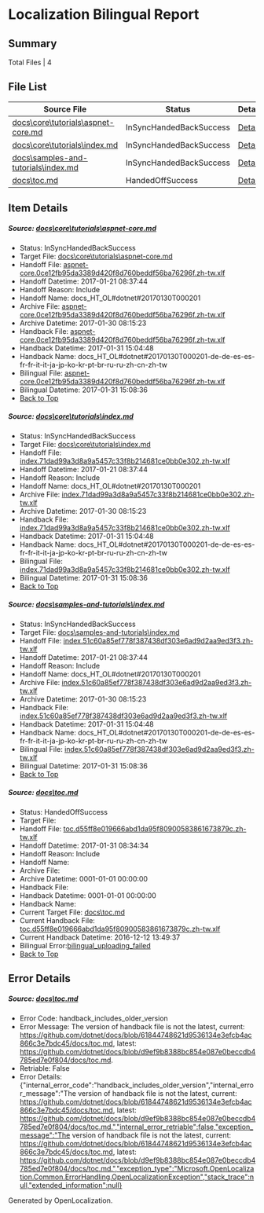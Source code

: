 # <a name='report-top'></a> Localization Bilingual Report

## Summary
 Total Files | 4

## File List
 Source File | Status | Details 
 ----------- | ------ | ------- 
 [docs\core\tutorials\aspnet-core.md](https://github.com/dotnet/docs/blob/2ad428dcda9ef213a8487c35a48b33929259abba/docs/core/tutorials/aspnet-core.md) | InSyncHandedBackSuccess | [Details](#7ea67d2b85db454ccecc9c6601f86be28e94931c116)
 [docs\core\tutorials\index.md](https://github.com/dotnet/docs/blob/2ad428dcda9ef213a8487c35a48b33929259abba/docs/core/tutorials/index.md) | InSyncHandedBackSuccess | [Details](#1829b32f1a5f92c5ee065c3107750621681ac82c118)
 [docs\samples-and-tutorials\index.md](https://github.com/dotnet/docs/blob/2ad428dcda9ef213a8487c35a48b33929259abba/docs/samples-and-tutorials/index.md) | InSyncHandedBackSuccess | [Details](#f44193d8f7bc9f67acb8b04966e02beca18a06533339)
 [docs\toc.md](https://github.com/dotnet/docs/blob/d9ef9b8388bc854e087e0beccdb4785ed7e0f804/docs/toc.md) | HandedOffSuccess | [Details](#639884c79ea63b8a638d56f55a52e12948c995f13469)

## Item Details
##### <a name='7ea67d2b85db454ccecc9c6601f86be28e94931c116'></a> Source: [docs\core\tutorials\aspnet-core.md](https://github.com/dotnet/docs/blob/2ad428dcda9ef213a8487c35a48b33929259abba/docs/core/tutorials/aspnet-core.md)
* Status: InSyncHandedBackSuccess
* Target File: [docs\core\tutorials\aspnet-core.md](https://github.com/dotnet/docs.zh-tw/blob/4416f3a6754790e100ecd37329991aff5df12dd3/docs/core/tutorials/aspnet-core.md)
* Handoff File: [aspnet-core.0ce12fb95da3389d420f8d760beddf56ba76296f.zh-tw.xlf](https://github.com/dotnet/docs.handoff/blob/b4011160985b0420a0ddf6693efbfb6ca4d84549/ol-handoff/dotnet/docs.zh-tw/master/dotnet-core/aspnet-core.0ce12fb95da3389d420f8d760beddf56ba76296f.zh-tw.xlf)
* Handoff Datetime: 2017-01-21 08:37:44
* Handoff Reason: Include
* Handoff Name: docs_HT_OL#dotnet#20170130T000201
* Archive File: [aspnet-core.0ce12fb95da3389d420f8d760beddf56ba76296f.zh-tw.xlf](https://github.com/dotnet/docs.handoff/blob/1bc44b4f241c2da4f838f106415c9d6444ac9067/ol-archive/dotnet/docs.zh-tw/master/dotnet-core/aspnet-core.0ce12fb95da3389d420f8d760beddf56ba76296f.zh-tw.xlf)
* Archive Datetime: 2017-01-30 08:15:23
* Handback File: [aspnet-core.0ce12fb95da3389d420f8d760beddf56ba76296f.zh-tw.xlf](https://github.com/dotnet/docs.handback/blob/b7b70dca7fb5eef6795847d579b9be943eb00593/ol-handback/dotnet/docs.zh-tw/master/dotnet-core/aspnet-core.0ce12fb95da3389d420f8d760beddf56ba76296f.zh-tw.xlf)
* Handback Datetime: 2017-01-31 15:04:48
* Handback Name: docs_HT_OL#dotnet#20170130T000201-de-de-es-es-fr-fr-it-it-ja-jp-ko-kr-pt-br-ru-ru-zh-cn-zh-tw
* Bilingual File: [aspnet-core.0ce12fb95da3389d420f8d760beddf56ba76296f.zh-tw.xlf](https://github.com/dotnet/docs.handback/blob/b7b70dca7fb5eef6795847d579b9be943eb00593/ol-handback/dotnet/docs.zh-tw/master/dotnet-core/aspnet-core.0ce12fb95da3389d420f8d760beddf56ba76296f.zh-tw.xlf)
* Bilingual Datetime: 2017-01-31 15:08:36
* [Back to Top](#report-top)

##### <a name='1829b32f1a5f92c5ee065c3107750621681ac82c118'></a> Source: [docs\core\tutorials\index.md](https://github.com/dotnet/docs/blob/2ad428dcda9ef213a8487c35a48b33929259abba/docs/core/tutorials/index.md)
* Status: InSyncHandedBackSuccess
* Target File: [docs\core\tutorials\index.md](https://github.com/dotnet/docs.zh-tw/blob/4416f3a6754790e100ecd37329991aff5df12dd3/docs/core/tutorials/index.md)
* Handoff File: [index.71dad99a3d8a9a5457c33f8b214681ce0bb0e302.zh-tw.xlf](https://github.com/dotnet/docs.handoff/blob/b4011160985b0420a0ddf6693efbfb6ca4d84549/ol-handoff/dotnet/docs.zh-tw/master/dotnet-core/index.71dad99a3d8a9a5457c33f8b214681ce0bb0e302.zh-tw.xlf)
* Handoff Datetime: 2017-01-21 08:37:44
* Handoff Reason: Include
* Handoff Name: docs_HT_OL#dotnet#20170130T000201
* Archive File: [index.71dad99a3d8a9a5457c33f8b214681ce0bb0e302.zh-tw.xlf](https://github.com/dotnet/docs.handoff/blob/1bc44b4f241c2da4f838f106415c9d6444ac9067/ol-archive/dotnet/docs.zh-tw/master/dotnet-core/index.71dad99a3d8a9a5457c33f8b214681ce0bb0e302.zh-tw.xlf)
* Archive Datetime: 2017-01-30 08:15:23
* Handback File: [index.71dad99a3d8a9a5457c33f8b214681ce0bb0e302.zh-tw.xlf](https://github.com/dotnet/docs.handback/blob/b7b70dca7fb5eef6795847d579b9be943eb00593/ol-handback/dotnet/docs.zh-tw/master/dotnet-core/index.71dad99a3d8a9a5457c33f8b214681ce0bb0e302.zh-tw.xlf)
* Handback Datetime: 2017-01-31 15:04:48
* Handback Name: docs_HT_OL#dotnet#20170130T000201-de-de-es-es-fr-fr-it-it-ja-jp-ko-kr-pt-br-ru-ru-zh-cn-zh-tw
* Bilingual File: [index.71dad99a3d8a9a5457c33f8b214681ce0bb0e302.zh-tw.xlf](https://github.com/dotnet/docs.handback/blob/b7b70dca7fb5eef6795847d579b9be943eb00593/ol-handback/dotnet/docs.zh-tw/master/dotnet-core/index.71dad99a3d8a9a5457c33f8b214681ce0bb0e302.zh-tw.xlf)
* Bilingual Datetime: 2017-01-31 15:08:36
* [Back to Top](#report-top)

##### <a name='f44193d8f7bc9f67acb8b04966e02beca18a06533339'></a> Source: [docs\samples-and-tutorials\index.md](https://github.com/dotnet/docs/blob/2ad428dcda9ef213a8487c35a48b33929259abba/docs/samples-and-tutorials/index.md)
* Status: InSyncHandedBackSuccess
* Target File: [docs\samples-and-tutorials\index.md](https://github.com/dotnet/docs.zh-tw/blob/4416f3a6754790e100ecd37329991aff5df12dd3/docs/samples-and-tutorials/index.md)
* Handoff File: [index.51c60a85ef778f387438df303e6ad9d2aa9ed3f3.zh-tw.xlf](https://github.com/dotnet/docs.handoff/blob/b4011160985b0420a0ddf6693efbfb6ca4d84549/ol-handoff/dotnet/docs.zh-tw/master/dotnet-core/index.51c60a85ef778f387438df303e6ad9d2aa9ed3f3.zh-tw.xlf)
* Handoff Datetime: 2017-01-21 08:37:44
* Handoff Reason: Include
* Handoff Name: docs_HT_OL#dotnet#20170130T000201
* Archive File: [index.51c60a85ef778f387438df303e6ad9d2aa9ed3f3.zh-tw.xlf](https://github.com/dotnet/docs.handoff/blob/1bc44b4f241c2da4f838f106415c9d6444ac9067/ol-archive/dotnet/docs.zh-tw/master/dotnet-core/index.51c60a85ef778f387438df303e6ad9d2aa9ed3f3.zh-tw.xlf)
* Archive Datetime: 2017-01-30 08:15:23
* Handback File: [index.51c60a85ef778f387438df303e6ad9d2aa9ed3f3.zh-tw.xlf](https://github.com/dotnet/docs.handback/blob/b7b70dca7fb5eef6795847d579b9be943eb00593/ol-handback/dotnet/docs.zh-tw/master/dotnet-core/index.51c60a85ef778f387438df303e6ad9d2aa9ed3f3.zh-tw.xlf)
* Handback Datetime: 2017-01-31 15:04:48
* Handback Name: docs_HT_OL#dotnet#20170130T000201-de-de-es-es-fr-fr-it-it-ja-jp-ko-kr-pt-br-ru-ru-zh-cn-zh-tw
* Bilingual File: [index.51c60a85ef778f387438df303e6ad9d2aa9ed3f3.zh-tw.xlf](https://github.com/dotnet/docs.handback/blob/b7b70dca7fb5eef6795847d579b9be943eb00593/ol-handback/dotnet/docs.zh-tw/master/dotnet-core/index.51c60a85ef778f387438df303e6ad9d2aa9ed3f3.zh-tw.xlf)
* Bilingual Datetime: 2017-01-31 15:08:36
* [Back to Top](#report-top)

##### <a name='639884c79ea63b8a638d56f55a52e12948c995f13469'></a> Source: [docs\toc.md](https://github.com/dotnet/docs/blob/d9ef9b8388bc854e087e0beccdb4785ed7e0f804/docs/toc.md)
* Status: HandedOffSuccess
* Target File: 
* Handoff File: [toc.d55ff8e019666abd1da95f80900583861673879c.zh-tw.xlf](https://github.com/dotnet/docs.handoff/blob/898698af98715d94b15d15561dc46d15b726ade0/ol-handoff/dotnet/docs.zh-tw/master/dotnet-core/toc.d55ff8e019666abd1da95f80900583861673879c.zh-tw.xlf)
* Handoff Datetime: 2017-01-31 08:34:34
* Handoff Reason: Include
* Handoff Name: 
* Archive File: 
* Archive Datetime: 0001-01-01 00:00:00
* Handback File: 
* Handback Datetime: 0001-01-01 00:00:00
* Handback Name: 
* Current Target File: [docs\toc.md](https://github.com/dotnet/docs.zh-tw/blob/a5f5316d286cf9d85867d292c44bb49f94d066b8/docs/toc.md)
* Current Handback File: [toc.d55ff8e019666abd1da95f80900583861673879c.zh-tw.xlf](https://github.com/dotnet/docs.handback/blob/4279be2497f2ceac3e112804332d014d20366aa2/ol-handback/dotnet/docs.zh-tw/master/ht-p1/toc.d55ff8e019666abd1da95f80900583861673879c.zh-tw.xlf)
* Current Handback Datetime: 2016-12-12 13:49:37
* Bilingual Error:[bilingual_uploading_failed](#639884c79ea63b8a638d56f55a52e12948c995f13469bilingual_uploading_failed)
* [Back to Top](#report-top)


## Error Details
##### <a name='639884c79ea63b8a638d56f55a52e12948c995f13469handback_includes_older_version'></a> Source: [docs\toc.md](#639884c79ea63b8a638d56f55a52e12948c995f13469)
* Error Code: handback_includes_older_version
* Error Message: The version of handback file is not the latest, current: https://github.com/dotnet/docs/blob/61844748621d9536134e3efcb4ac866c3e7bdc45/docs/toc.md, latest: https://github.com/dotnet/docs/blob/d9ef9b8388bc854e087e0beccdb4785ed7e0f804/docs/toc.md.
* Retriable: False
* Error Details: {"internal_error_code":"handback_includes_older_version","internal_error_message":"The version of handback file is not the latest, current: https://github.com/dotnet/docs/blob/61844748621d9536134e3efcb4ac866c3e7bdc45/docs/toc.md, latest: https://github.com/dotnet/docs/blob/d9ef9b8388bc854e087e0beccdb4785ed7e0f804/docs/toc.md.","internal_error_retriable":false,"exception_message":"The version of handback file is not the latest, current: https://github.com/dotnet/docs/blob/61844748621d9536134e3efcb4ac866c3e7bdc45/docs/toc.md, latest: https://github.com/dotnet/docs/blob/d9ef9b8388bc854e087e0beccdb4785ed7e0f804/docs/toc.md.","exception_type":"Microsoft.OpenLocalization.Common.ErrorHandling.OpenLocalizationException","stack_trace":null,"extended_information":null}


Generated by OpenLocalization.
